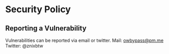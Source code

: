 # Security Policy

## Reporting a Vulnerability

Vulnerabilities can be reported via email or twitter.
Mail: owbypass@pm.me
Twitter: @znixbtw

